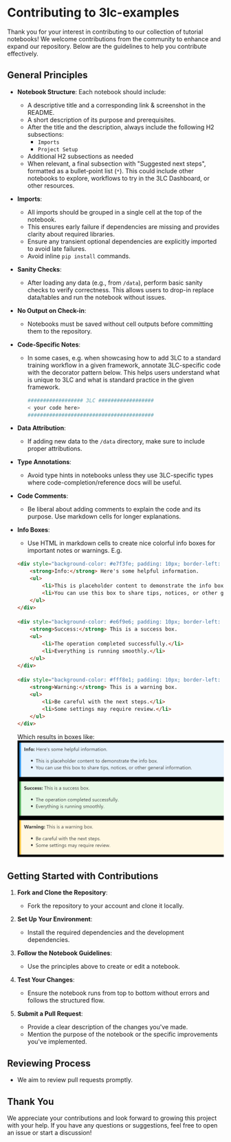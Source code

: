 # Contributing to 3lc-examples

Thank you for your interest in contributing to our collection of tutorial notebooks! We welcome contributions from the community to enhance and expand our repository. Below are the guidelines to help you contribute effectively.

## General Principles

- **Notebook Structure**: Each notebook should include:
  - A descriptive title and a corresponding link & screenshot in the README.
  - A short description of its purpose and prerequisites.
  - After the title and the description, always include the following H2 subsections:
    - `Imports`
    - `Project Setup`
  - Additional H2 subsections as needed
  - When relevant, a final subsection with "Suggested next steps", formatted as a bullet-point list (`*`). This could include other notebooks to explore, workflows to try in the 3LC Dashboard, or other resources.

- **Imports**:
  - All imports should be grouped in a single cell at the top of the notebook.
  - This ensures early failure if dependencies are missing and provides clarity about required libraries.
  - Ensure any transient optional dependencies are explicitly imported to avoid late failures.
  - Avoid inline `pip install` commands.

- **Sanity Checks**:
  - After loading any data (e.g., from `/data`), perform basic sanity checks to verify correctness. This allows users to drop-in replace data/tables and run the notebook without issues.

- **No Output on Check-in**:
  - Notebooks must be saved without cell outputs before committing them to the repository.

- **Code-Specific Notes**:
  - In some cases, e.g. when showcasing how to add 3LC to a standard training workflow in a given framework, annotate 3LC-specific code with the decorator pattern below. This helps users understand what is unique to 3LC and what is standard practice in the given framework.

    ```python
    ################## 3LC ##################
    < your code here>
    #########################################
    ```

- **Data Attribution**:
  - If adding new data to the `/data` directory, make sure to include proper attributions.

- **Type Annotations**:
  - Avoid type hints in notebooks unless they use 3LC-specific types where code-completion/reference docs will be useful.

- **Code Comments**:
  - Be liberal about adding comments to explain the code and its purpose. Use markdown cells for longer explanations.

- **Info Boxes**:
  - Use HTML in markdown cells to create nice colorful info boxes for important notes or warnings. E.g.

  ```html
  <div style="background-color: #e7f3fe; padding: 10px; border-left: 6px solid #2196F3; margin-bottom: 15px; color: #333;">
      <strong>Info:</strong> Here's some helpful information.
      <ul>
          <li>This is placeholder content to demonstrate the info box.</li>
          <li>You can use this box to share tips, notices, or other general information.</li>
      </ul>
  </div>

  <div style="background-color: #e6f9e6; padding: 10px; border-left: 6px solid #4CAF50; margin-bottom: 15px; color: #333;">
      <strong>Success:</strong> This is a success box.
      <ul>
          <li>The operation completed successfully.</li>
          <li>Everything is running smoothly.</li>
      </ul>
  </div>

  <div style="background-color: #fff8e1; padding: 10px; border-left: 6px solid #FFC107; margin-bottom: 15px; color: #333;">
      <strong>Warning:</strong> This is a warning box.
      <ul>
          <li>Be careful with the next steps.</li>
          <li>Some settings may require review.</li>
      </ul>
  </div>
  ```

  Which results in boxes like:
  ![Info Box Example](tutorials/images/info-boxes.png)

## Getting Started with Contributions

1. **Fork and Clone the Repository**:
   - Fork the repository to your account and clone it locally.

2. **Set Up Your Environment**:
   - Install the required dependencies and the development dependencies.

3. **Follow the Notebook Guidelines**:
   - Use the principles above to create or edit a notebook.

4. **Test Your Changes**:
   - Ensure the notebook runs from top to bottom without errors and follows the structured flow.

5. **Submit a Pull Request**:
   - Provide a clear description of the changes you've made.
   - Mention the purpose of the notebook or the specific improvements you've implemented.

## Reviewing Process

- We aim to review pull requests promptly.

## Thank You

We appreciate your contributions and look forward to growing this project with your help. If you have any questions or suggestions, feel free to open an issue or start a discussion!

